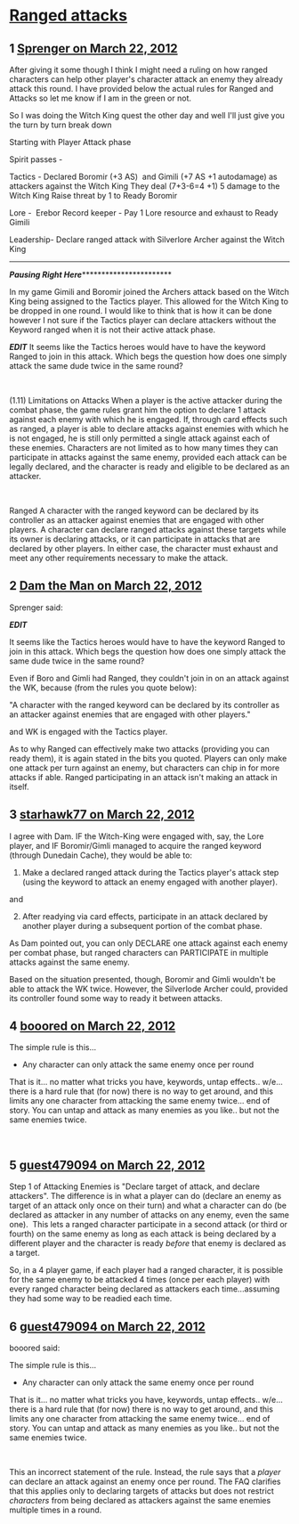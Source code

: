 # [Ranged attacks](https://community.fantasyflightgames.com/topic/62185-ranged-attacks/)

## 1 [Sprenger on March 22, 2012](https://community.fantasyflightgames.com/topic/62185-ranged-attacks/?do=findComment&comment=608771)

After giving it some though I think I might need a ruling on how ranged characters can help other player's character attack an enemy they already attack this round. I have provided below the actual rules for Ranged and Attacks so let me know if I am in the green or not.

So I was doing the Witch King quest the other day and well I'll just give you the turn by turn break down

Starting with Player Attack phase

Spirit passes -

Tactics -
Declared Boromir (+3 AS)  and Gimili (+7 AS +1 autodamage) as attackers against the Witch King
They deal (7+3-6=4 +1) 5 damage to the Witch King
Raise threat by 1 to Ready Boromir

Lore - 
Erebor Record keeper - Pay 1 Lore resource and exhaust to Ready Gimili

Leadership-
Declare ranged attack with Silverlore Archer against the Witch King

***************************************************************
*********Pausing Right Here********************************

In my game Gimili and Boromir joined the Archers attack based on the Witch King being assigned to the Tactics player. This allowed for the Witch King to be dropped in one round. I would like to think that is how it can be done however I not sure if the Tactics player can declare attackers without the Keyword ranged when it is not their active attack phase.

***EDIT***
It seems like the Tactics heroes would have to have the keyword Ranged to join in this attack. Which begs the question how does one simply attack the same dude twice in the same round?

 

(1.11) Limitations on Attacks
When a player is the active attacker during the combat
phase, the game rules grant him the option to declare
1 attack against each enemy with which he is engaged.
If, through card effects such as ranged, a player is able
to declare attacks against enemies with which he is
not engaged, he is still only permitted a single attack
against each of these enemies.
Characters are not limited as to how many times they
can participate in attacks against the same enemy,
provided each attack can be legally declared, and the
character is ready and eligible to be declared as an
attacker.

 

Ranged
A character with the ranged keyword can be declared
by its controller as an attacker against enemies that are
engaged with other players. A character can declare
ranged attacks against these targets while its owner is
declaring attacks, or it can participate in attacks that are
declared by other players. In either case, the character
must exhaust and meet any other requirements
necessary to make the attack.

## 2 [Dam the Man on March 22, 2012](https://community.fantasyflightgames.com/topic/62185-ranged-attacks/?do=findComment&comment=608785)

Sprenger said:

***EDIT***

It seems like the Tactics heroes would have to have the keyword Ranged to join in this attack. Which begs the question how does one simply attack the same dude twice in the same round?

Even if Boro and Gimli had Ranged, they couldn't join in on an attack against the WK, because (from the rules you quote below):

"A character with the ranged keyword can be declared
by its controller as an attacker against enemies that are
engaged with other players."

and WK is engaged with the Tactics player.

As to why Ranged can effectively make two attacks (providing you can ready them), it is again stated in the bits you quoted. Players can only make one attack per turn against an enemy, but characters can chip in for more attacks if able. Ranged participating in an attack isn't making an attack in itself.

## 3 [starhawk77 on March 22, 2012](https://community.fantasyflightgames.com/topic/62185-ranged-attacks/?do=findComment&comment=608808)

I agree with Dam. IF the Witch-King were engaged with, say, the Lore player, and IF Boromir/Gimli managed to acquire the ranged keyword (through Dunedain Cache), they would be able to:

1. Make a declared ranged attack during the Tactics player's attack step (using the keyword to attack an enemy engaged with another player).

and

2. After readying via card effects, participate in an attack declared by another player during a subsequent portion of the combat phase. 

As Dam pointed out, you can only DECLARE one attack against each enemy per combat phase, but ranged characters can PARTICIPATE in multiple attacks against the same enemy.

Based on the situation presented, though, Boromir and Gimli wouldn't be able to attack the WK twice. However, the Silverlode Archer could, provided its controller found some way to ready it between attacks.

## 4 [booored on March 22, 2012](https://community.fantasyflightgames.com/topic/62185-ranged-attacks/?do=findComment&comment=608831)

The simple rule is this...

 * Any character can only attack the same enemy once per round

That is it... no matter what tricks you have, keywords, untap effects.. w/e... there is a hard rule that (for now) there is no way to get around, and this limits any one character from attacking the same enemy twice... end of story. You can untap and attack as many enemies as you like.. but not the same enemies twice.

 

## 5 [guest479094 on March 22, 2012](https://community.fantasyflightgames.com/topic/62185-ranged-attacks/?do=findComment&comment=608849)

Step 1 of Attacking Enemies is "Declare target of attack, and declare attackers". The difference is in what a player can do (declare an enemy as target of an attack only once on their turn) and what a character can do (be declared as attacker in any number of attacks on any enemy, even the same one).  This lets a ranged character participate in a second attack (or third or fourth) on the same enemy as long as each attack is being declared by a different player and the character is ready *before* that enemy is declared as a target.

So, in a 4 player game, if each player had a ranged character, it is possible for the same enemy to be attacked 4 times (once per each player) with every ranged character being declared as attackers each time...assuming they had some way to be readied each time. 

## 6 [guest479094 on March 22, 2012](https://community.fantasyflightgames.com/topic/62185-ranged-attacks/?do=findComment&comment=608854)

booored said:

The simple rule is this...

 * Any character can only attack the same enemy once per round

That is it... no matter what tricks you have, keywords, untap effects.. w/e... there is a hard rule that (for now) there is no way to get around, and this limits any one character from attacking the same enemy twice... end of story. You can untap and attack as many enemies as you like.. but not the same enemies twice.

 



This an incorrect statement of the rule. Instead, the rule says that a *player* can declare an attack against an enemy once per round. The FAQ clarifies that this applies only to declaring targets of attacks but does not restrict *characters* from being declared as attackers against the same enemies multiple times in a round. 

